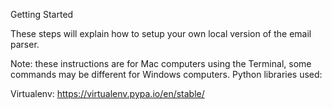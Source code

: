 Getting Started

These steps will explain how to setup your own local version of the email parser. 

Note: these instructions are for Mac computers using the Terminal, 
some commands may be different for Windows computers. 
Python libraries used:

Virtualenv: https://virtualenv.pypa.io/en/stable/

